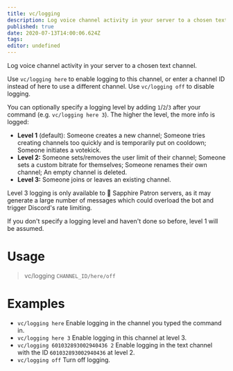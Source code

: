 ```yaml
---
title: vc/logging
description: Log voice channel activity in your server to a chosen text channel.
published: true
date: 2020-07-13T14:00:06.624Z
tags: 
editor: undefined
---
```


Log voice channel activity in your server to a chosen text channel.

Use `vc/logging here` to enable logging to this channel, or enter a channel ID instead of here to use a different channel.
Use `vc/logging off` to disable logging.

You can optionally specify a logging level by adding `1`/`2`/`3` after your command (e.g. `vc/logging here 3`). The higher the level, the more info is logged:

* **Level 1** (default):
Someone creates a new channel; Someone tries creating channels too quickly and is temporarily put on cooldown; Someone initiates a votekick.
* **Level 2:**
Someone sets/removes the user limit of their channel; Someone sets a custom bitrate for themselves; Someone renames their own channel; An empty channel is deleted.
* **Level 3:**
Someone joins or leaves an existing channel.

Level 3 logging is only available to 💎 Sapphire Patron servers, as it may generate a large number of messages which could overload the bot and trigger Discord's rate limiting.

If you don't specify a logging level and haven't done so before, level 1 will be assumed.


# Usage

> vc/logging `CHANNEL_ID/here/off`

# Examples

* `vc/logging here`
Enable logging in the channel you typed the command in.
* `vc/logging here 3`
Enable logging in this channel at level 3.
* `vc/logging 601032893002940436 2`
Enable logging in the text channel with the ID `601032893002940436` at level 2.
* `vc/logging off`
Turn off logging.